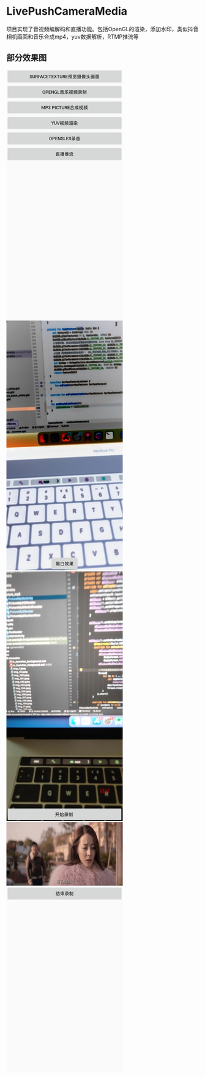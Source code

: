 # LivePushCameraMedia
项目实现了音视频编解码和直播功能。包括OpenGL的渲染，添加水印，类似抖音相机画面和音乐合成mp4，yuv数据解析，RTMP推流等

## 部分效果图


![](./img/1.jpg) ![](./img/2.jpg) 
![](./img/3.jpg) ![](./img/4.jpg)
